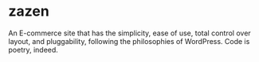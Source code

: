 zazen
=====

An E-commerce site that has the simplicity, ease of use, total control over layout, and pluggability, following the philosophies of WordPress. Code is poetry, indeed.
